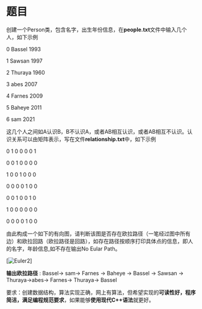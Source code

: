 # 题目

创建一个Person类，包含名字，出生年份信息，在**people.txt**文件中输入几个人，如下示例

0 Bassel 1993

1 Sawsan 1997

2 Thuraya 1960

3 abes 2007

4 Farnes 2009

5 Baheye 2011

6 sam 2021

这几个人之间如A认识B，B不认识A，或者AB相互认识，或者AB相互不认识。认识关系可以由矩阵表示，写在文件**relationship.txt**中，如下示例

0 1 0 0 0 0 1

0 0 1 0 0 0 0

1 0 0 1 0 0 0

0 0 0 0 1 0 0

0 0 1 0 0 1 0

1 0 0 0 0 0 0

0 0 0 0 1 0 0

由此构成一个如下的有向图，请判断该图是否存在欧拉路径（一笔经过图中所有边）和欧拉回路（欧拉路径是回路），如存在路径按顺序打印具体点的信息，即人的名字，年龄信息,如不存在输出No Eular Path。

[![Euler2](https://media.geeksforgeeks.org/wp-content/uploads/Euler2.jpg)]

**输出欧拉路径** : Bassel-> sam-> Farnes -> Baheye -> Bassel -> Sawsan -> Thuraya->abes-> Farnes-> Thuraya-> Bassel

要求：创建数据结构，算法实现正确，网上有算法，但希望实现的**可读性好，程序简洁，满足编程规范要求**，如果能够**使用现代C++语法**就更好。
